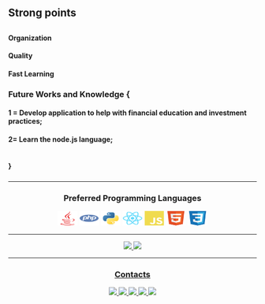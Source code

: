 <div>

  <h2> Strong points <h2>

  <h4> Organization </h4>

  <h4> Quality </h4>

  <h4> Fast Learning </h4>

</div>

<div>

<h3> Future Works and Knowledge {  
    <br>
       <h4> 1 = Develop application to help with financial education and investment practices; <h4>
        <h4> 2= Learn the node.js language; <h4>
    <br>
} <h3>

</div>

<hr>

<h3 align="center"> Preferred Programming Languages </h3>

<div style="display: inline_block" align="center">

  <img alt="Re-Java" height="30" width="40" src="https://github.com/devicons/devicon/blob/master/icons/java/java-plain.svg">

  <img alt="Re-PHP" height="30" width="40" src="https://raw.githubusercontent.com/devicons/devicon/master/icons/php/php-plain.svg">

  <img alt="Re-Python" height="30" width="40" src="https://raw.githubusercontent.com/devicons/devicon/master/icons/python/python-original.svg">

  <img alt="Re-React" height="30" width="40" src="https://raw.githubusercontent.com/devicons/devicon/master/icons/react/react-original.svg">

  <img alt="Re-Js" height="30" width="40" src="https://raw.githubusercontent.com/devicons/devicon/master/icons/javascript/javascript-plain.svg">
  
  <img alt="Re-HTML" height="30" width="40" src="https://raw.githubusercontent.com/devicons/devicon/master/icons/html5/html5-original.svg">
  <img alt="Re-CSS" height="30" width="40" src="https://raw.githubusercontent.com/devicons/devicon/master/icons/css3/css3-original.svg">
  
</div>

<hr>

<div align="center">

  <a href="https://github.com/JoaoPedroSH">

  <img height="170em" src="https://github-readme-stats.vercel.app/api?username=JoaoPedroSH&show_icons=true&theme=tokyonight&include_all_commits=true&count_private=true"/>

  <img height="170em" src="https://github-readme-stats.vercel.app/api/top-langs/?username=JoaoPedroSH&layout=compact&langs_count=7&theme=tokyonight"/>

</div>

<hr>

<h3 align="center"> Contacts </h3>

<div align="center">

  <a href="https://wa.me/+5594992927891" alt="WhatsApp" target="_blank">

  <img src="https://img.shields.io/badge/-WhatsApp-25d366?style=flat-square&labelColor=25d366&logo=whatsapp&logoColor=white&link=https://wa.me/+5594992927891"/>

  </a>

  <a href="https://www.linkedin.com/in/joão-pedro-pereira-lima-1b648a1b9/" alt="linkedin" target="_blank">

  <img src="https://img.shields.io/badge/LinkedIn-%230077B5.svg?&style=flat-square&logo=linkedin&logoColor=white">

  </a>

  <a href="mailto:joaopedro.shalom27@gmail.com" alt="gmail" target="_blank">

  <img src="https://img.shields.io/badge/-Gmail-FF0000?style=flat-square&labelColor=FF0000&logo=gmail&logoColor=white&link=mailto:joaopedro.shalom27@gmail.com" />

  </a>

  <a href="https://instagram.com/joaopedrosh_" target="_blank">
  
  <img src="https://img.shields.io/badge/-Instagram-%23E4405F?style=flat-square&logo=instagram&logoColor=white">
  
  </a>

  <a href="https://discord.com/channels/880199805345861722/880199805345861726" target="_blank">
  
  <img src="https://img.shields.io/badge/Discord-7289DA?style=flat-square&logo=discord&logoColor=white">
  
  </a> 

</div>